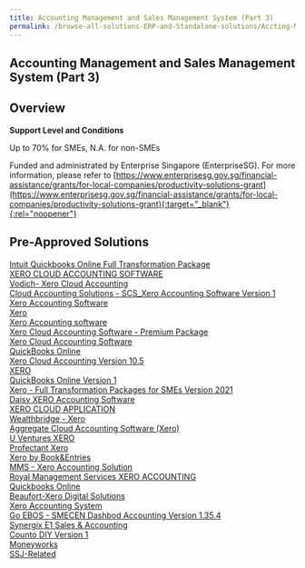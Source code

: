 ```yaml
---
title: Accounting Management and Sales Management System (Part 3)
permalink: /browse-all-solutions-ERP-and-Standalone-solutions/Accting-Mgmt-and-Sales-Mgmt-System--Part-3-
---
```


## Accounting Management and Sales Management System (Part 3)
## Overview

**Support Level and Conditions**

Up to 70% for SMEs, N.A. for non-SMEs

Funded and administrated by Enterprise Singapore (EnterpriseSG). For more information, please refer to [https://www.enterprisesg.gov.sg/financial-assistance/grants/for-local-companies/productivity-solutions-grant](https://www.enterprisesg.gov.sg/financial-assistance/grants/for-local-companies/productivity-solutions-grant){:target="_blank"}{:rel="noopener"}

## Pre-Approved Solutions

<a href='/productivity-solutions-grant/solutionrepo/solution59' target='_blank'>Intuit Quickbooks Online Full Transformation Package</a><br>
<a href='/productivity-solutions-grant/solutionrepo/solution926' target='_blank'>XERO CLOUD ACCOUNTING SOFTWARE</a><br>
<a href='/productivity-solutions-grant/solutionrepo/solution1980' target='_blank'>Vodich- Xero Cloud Accounting</a><br>
<a href='/productivity-solutions-grant/solutionrepo/solution2067' target='_blank'>Cloud Accounting Solutions - SCS_Xero Accounting Software Version 1</a><br>
<a href='/productivity-solutions-grant/solutionrepo/solution2094' target='_blank'>Xero Accounting Software</a><br>
<a href='/productivity-solutions-grant/solutionrepo/solution2100' target='_blank'>Xero</a><br>
<a href='/productivity-solutions-grant/solutionrepo/solution2194' target='_blank'>Xero Accounting software</a><br>
<a href='/productivity-solutions-grant/solutionrepo/solution2204' target='_blank'>Xero Cloud Accounting Software - Premium Package</a><br>
<a href='/productivity-solutions-grant/solutionrepo/solution2231' target='_blank'>Xero Cloud Accounting Software</a><br>
<a href='/productivity-solutions-grant/solutionrepo/solution2236' target='_blank'>QuickBooks Online</a><br>
<a href='/productivity-solutions-grant/solutionrepo/solution2245' target='_blank'>Xero Cloud Accounting Version 10.5</a><br>
<a href='/productivity-solutions-grant/solutionrepo/solution2312' target='_blank'>XERO</a><br>
<a href='/productivity-solutions-grant/solutionrepo/solution2390' target='_blank'>QuickBooks Online Version 1</a><br>
<a href='/productivity-solutions-grant/solutionrepo/solution2422' target='_blank'>Xero - Full Transformation Packages for SMEs Version 2021</a><br>
<a href='/productivity-solutions-grant/solutionrepo/solution2427' target='_blank'>Daisy XERO Accounting Software</a><br>
<a href='/productivity-solutions-grant/solutionrepo/solution2492' target='_blank'>XERO CLOUD APPLICATION</a><br>
<a href='/productivity-solutions-grant/solutionrepo/solution2531' target='_blank'>Wealthbridge - Xero</a><br>
<a href='/productivity-solutions-grant/solutionrepo/solution2537' target='_blank'>Aggregate Cloud Accounting Software (Xero)</a><br>
<a href='/productivity-solutions-grant/solutionrepo/solution2557' target='_blank'>U Ventures XERO</a><br>
<a href='/productivity-solutions-grant/solutionrepo/solution2577' target='_blank'>Profectant Xero</a><br>
<a href='/productivity-solutions-grant/solutionrepo/solution2590' target='_blank'>Xero by Book&Entries</a><br>
<a href='/productivity-solutions-grant/solutionrepo/solution2612' target='_blank'>MMS - Xero Accounting Solution</a><br>
<a href='/productivity-solutions-grant/solutionrepo/solution2650' target='_blank'>Royal Management Services XERO ACCOUNTING</a><br>
<a href='/productivity-solutions-grant/solutionrepo/solution2673' target='_blank'>Quickbooks Online</a><br>
<a href='/productivity-solutions-grant/solutionrepo/solution2777' target='_blank'>Beaufort-Xero Digital Solutions</a><br>
<a href='/productivity-solutions-grant/solutionrepo/solution2782' target='_blank'>Xero Accounting System</a><br>
<a href='/productivity-solutions-grant/solutionrepo/solution2846' target='_blank'>Go EBOS - SMECEN Dashbod Accounting Version 1.35.4</a><br>
<a href='/productivity-solutions-grant/solutionrepo/solution2861' target='_blank'>Synergix E1 Sales & Accounting</a><br>
<a href='/productivity-solutions-grant/solutionrepo/solution2943' target='_blank'>Counto DIY Version 1</a><br>
<a href='/productivity-solutions-grant/solutionrepo/solution3010' target='_blank'>Moneyworks</a><br>
<a href='/productivity-solutions-grant/solutionrepo/solution3175' target='_blank'>SSJ-Related</a><br>
